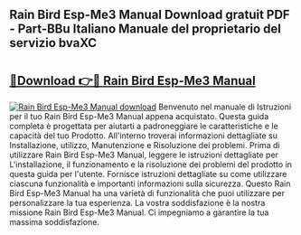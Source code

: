 ## Rain Bird Esp-Me3 Manual Download gratuit PDF - Part-BBu Italiano Manuale del proprietario del servizio bvaXC

# <h2><a href="http://dfb4lm.blite.top/?on=Rain+Bird+Esp-Me3+Manual">🔗Download 👉🔴 Rain Bird Esp-Me3 Manual</a></h2>

[![Rain Bird Esp-Me3 Manual download](https://i.imgur.com/lujVjoI.png)](http://dfb4lm.blite.top/?on=Rain+Bird+Esp-Me3+Manual)
Benvenuto nel manuale di Istruzioni per il tuo Rain Bird Esp-Me3 Manual appena acquistato. Questa guida completa è progettata per aiutarti a padroneggiare le caratteristiche e le capacità del tuo Prodotto. All'interno troverai informazioni dettagliate su Installazione, utilizzo, Manutenzione e Risoluzione dei problemi. Prima di utilizzare Rain Bird Esp-Me3 Manual, leggere le istruzioni dettagliate per L'installazione, il funzionamento e la risoluzione dei problemi del prodotto in questa guida per l'utente. Fornisce istruzioni dettagliate su come utilizzare ciascuna funzionalità e importanti informazioni sulla sicurezza. Questo Rain Bird Esp-Me3 Manual ha una varietà di funzionalità che puoi utilizzare per personalizzare la tua esperienza. La vostra soddisfazione è la nostra missione Rain Bird Esp-Me3 Manual. Ci impegniamo a garantire la tua massima soddisfazione.
